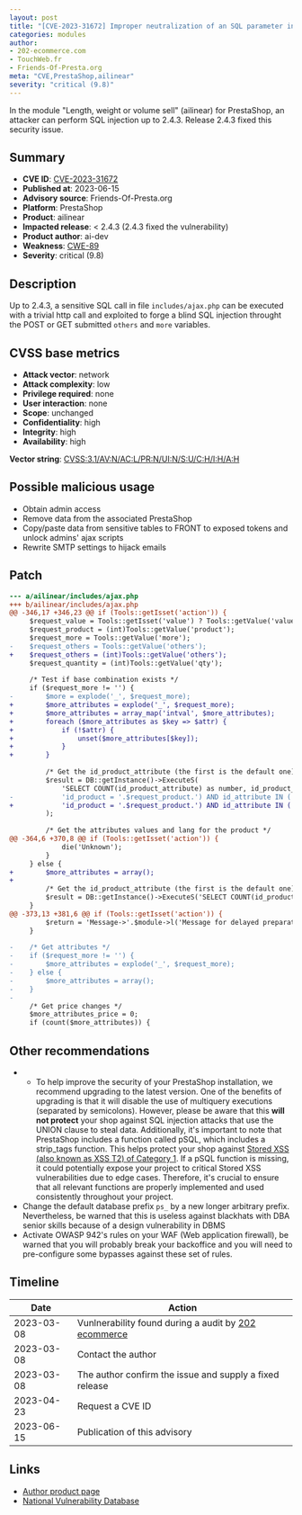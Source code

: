 ```yaml
---
layout: post
title: "[CVE-2023-31672] Improper neutralization of an SQL parameter in ailinear module for PrestaShop"
categories: modules
author:
- 202-ecommerce.com
- TouchWeb.fr
- Friends-Of-Presta.org
meta: "CVE,PrestaShop,ailinear"
severity: "critical (9.8)"
---
```


In the module "Length, weight or volume sell" (ailinear) for PrestaShop, an attacker can perform SQL injection up to 2.4.3. Release 2.4.3 fixed this security issue.

## Summary

* **CVE ID**: [CVE-2023-31672](https://cve.mitre.org/cgi-bin/cvename.cgi?name=CVE-2023-31672)
* **Published at**: 2023-06-15
* **Advisory source**: Friends-Of-Presta.org
* **Platform**: PrestaShop
* **Product**: ailinear
* **Impacted release**: < 2.4.3 (2.4.3 fixed the vulnerability)
* **Product author**: ai-dev
* **Weakness**: [CWE-89](https://cwe.mitre.org/data/definitions/89.html)
* **Severity**: critical (9.8)

## Description

Up to 2.4.3, a sensitive SQL call in file `includes/ajax.php` can be executed with a trivial http call and exploited to forge a blind SQL injection throught the POST or GET submitted `others` and `more` variables.

## CVSS base metrics

* **Attack vector**: network
* **Attack complexity**: low
* **Privilege required**: none
* **User interaction**: none
* **Scope**: unchanged
* **Confidentiality**: high
* **Integrity**: high
* **Availability**: high

**Vector string**: [CVSS:3.1/AV:N/AC:L/PR:N/UI:N/S:U/C:H/I:H/A:H](https://nvd.nist.gov/vuln-metrics/cvss/v3-calculator?vector=AV:N/AC:L/PR:N/UI:N/S:U/C:H/I:H/A:H)

## Possible malicious usage

* Obtain admin access
* Remove data from the associated PrestaShop
* Copy/paste data from sensitive tables to FRONT to exposed tokens and unlock admins' ajax scripts
* Rewrite SMTP settings to hijack emails

## Patch

```diff
--- a/ailinear/includes/ajax.php
+++ b/ailinear/includes/ajax.php
@@ -346,17 +346,23 @@ if (Tools::getIsset('action')) {
     $request_value = Tools::getIsset('value') ? Tools::getValue('value') : 0;
     $request_product = (int)Tools::getValue('product');
     $request_more = Tools::getValue('more');
-    $request_others = Tools::getValue('others');
+    $request_others = (int)Tools::getValue('others');
     $request_quantity = (int)Tools::getValue('qty');
 
     /* Test if base combination exists */
     if ($request_more != '') {
-        $more = explode('_', $request_more);
+        $more_attributes = explode('_', $request_more);
+        $more_attributes = array_map('intval', $more_attributes);
+        foreach ($more_attributes as $key => $attr) {
+            if (!$attr) {
+                unset($more_attributes[$key]);
+            }
+        }
         
         /* Get the id_product_attribute (the first is the default one)*/
         $result = DB::getInstance()->ExecuteS(
             'SELECT COUNT(id_product_attribute) as number, id_product_attribute FROM '._DB_PREFIX_.'product_attribute_combination WHERE id_product_attribute IN (SELECT id_product_attribute FROM '._DB_PREFIX_.'product_attribute WHERE '.
-            'id_product = '.$request_product.') AND id_attribute IN ('.implode(', ', $more).') GROUP BY id_product_attribute HAVING number = '.count($more).' ORDER BY id_product_attribute ASC'
+            'id_product = '.$request_product.') AND id_attribute IN ('.implode(', ', $more_attributes).') GROUP BY id_product_attribute HAVING number = '.count($more_attributes).' ORDER BY id_product_attribute ASC'
         );
         
         /* Get the attributes values and lang for the product */
@@ -364,6 +370,8 @@ if (Tools::getIsset('action')) {
             die('Unknown');
         }
     } else {
+        $more_attributes = array();
+        
         /* Get the id_product_attribute (the first is the default one)*/
         $result = DB::getInstance()->ExecuteS('SELECT COUNT(id_product_attribute) as number, id_product_attribute FROM '._DB_PREFIX_.'product_attribute WHERE id_product = '.$request_product.' ORDER BY id_product_attribute ASC');
     }
@@ -373,13 +381,6 @@ if (Tools::getIsset('action')) {
         $return = 'Message->'.$module->l('Message for delayed preparation', 'ajax').'|';
     }
 
-    /* Get attributes */
-    if ($request_more != '') {
-        $more_attributes = explode('_', $request_more);
-    } else {
-        $more_attributes = array();
-    }
-
     /* Get price changes */
     $more_attributes_price = 0;
     if (count($more_attributes)) {
```

## Other recommendations

* * To help improve the security of your PrestaShop installation, we recommend upgrading to the latest version. One of the benefits of upgrading is that it will disable the use of multiquery executions (separated by semicolons). However, please be aware that this **will not protect** your shop against SQL injection attacks that use the UNION clause to steal data. Additionally, it's important to note that PrestaShop includes a function called pSQL, which includes a strip_tags function. This helps protect your shop against [Stored XSS (also known as XSS T2) of Category 1](https://security.friendsofpresta.org/modules/2023/02/07/stored-xss.html). If a pSQL function is missing, it could potentially expose your project to critical Stored XSS vulnerabilities due to edge cases. Therefore, it's crucial to ensure that all relevant functions are properly implemented and used consistently throughout your project.
* Change the default database prefix `ps_` by a new longer arbitrary prefix. Nevertheless, be warned that this is useless against blackhats with DBA senior skills because of a design vulnerability in DBMS
* Activate OWASP 942's rules on your WAF (Web application firewall), be warned that you will probably break your backoffice and you will need to pre-configure some bypasses against these set of rules.


## Timeline

| Date | Action |
|--|--|
| 2023-03-08 | Vunlnerability found during a audit by [202 ecommerce](https://www.202-ecommerce.com/) |
| 2023-03-08 | Contact the author |
| 2023-03-08 | The author confirm the issue and supply a fixed release |
| 2023-04-23 | Request a CVE ID |
| 2023-06-15 | Publication of this advisory |


## Links

* [Author product page](https://www.boutique.ai-dev.fr/en/custom-made/48-linear-meter-sells.html)
* [National Vulnerability Database](https://nvd.nist.gov/vuln/detail/CVE-2023-31672)

